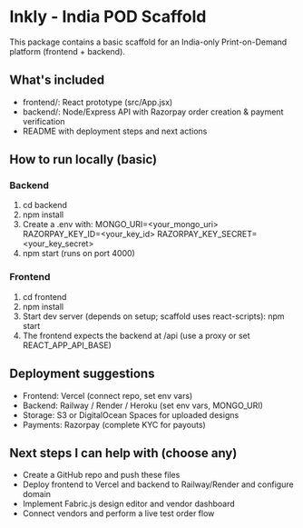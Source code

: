
# Inkly - India POD Scaffold

This package contains a basic scaffold for an India-only Print-on-Demand platform (frontend + backend).

## What's included
- frontend/: React prototype (src/App.jsx)
- backend/: Node/Express API with Razorpay order creation & payment verification
- README with deployment steps and next actions

## How to run locally (basic)
### Backend
1. cd backend
2. npm install
3. Create a .env with:
   MONGO_URI=<your_mongo_uri>
   RAZORPAY_KEY_ID=<your_key_id>
   RAZORPAY_KEY_SECRET=<your_key_secret>
4. npm start (runs on port 4000)

### Frontend
1. cd frontend
2. npm install
3. Start dev server (depends on setup; scaffold uses react-scripts):
   npm start
4. The frontend expects the backend at /api (use a proxy or set REACT_APP_API_BASE)

## Deployment suggestions
- Frontend: Vercel (connect repo, set env vars)
- Backend: Railway / Render / Heroku (set env vars, MONGO_URI)
- Storage: S3 or DigitalOcean Spaces for uploaded designs
- Payments: Razorpay (complete KYC for payouts)

## Next steps I can help with (choose any)
- Create a GitHub repo and push these files
- Deploy frontend to Vercel and backend to Railway/Render and configure domain
- Implement Fabric.js design editor and vendor dashboard
- Connect vendors and perform a live test order flow

